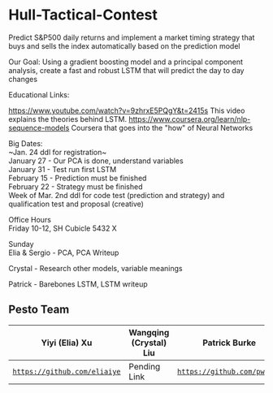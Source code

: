 # Hull-Tactical-Contest

Predict S&P500 daily returns and implement a market timing strategy that buys and sells the index automatically based on the prediction model

Our Goal: Using a gradient boosting model and a principal component analysis, create a fast and robust LSTM that will predict the day to day changes

Educational Links: 

https://www.youtube.com/watch?v=9zhrxE5PQgY&t=2415s This video explains the theories behind LSTM.
https://www.coursera.org/learn/nlp-sequence-models Coursera that goes into the "how" of Neural Networks

Big Dates:      
~Jan. 24 ddl for registration~     
January 27 - Our PCA is done, understand variables    
January 31 - Test run first LSTM   
February 15 - Prediction must be finished   
February 22 - Strategy must be finished    
Week of Mar. 2nd ddl for code test (prediction and strategy) and qualification test and proposal (creative)   

Office Hours  
Friday 10-12, SH Cubicle 5432 X  

Sunday      
Elia & Sergio - PCA, PCA Writeup   

Crystal - Research other models, variable meanings    

Patrick - Barebones LSTM, LSTM writeup    

## Pesto Team

| **Yiyi (Elia) Xu** | **Wangqing (Crystal) Liu** | **Patrick Burke** | **Sergio Zambrano** |
|---|---|---|---|
| <a href="https://github.com/eliaiye" target="_blank">`https://github.com/eliaiye`</a> | Pending Link |<a href="https://github.com/pwllmb" target="_blank">`https://github.com/pwllmb`</a> | <a href="https://github.com/chilledapplesauce" target="_blank">`https://github.com/chilledapplesauce`</a> |
